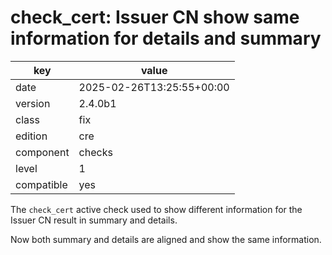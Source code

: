 [//]: # (werk v2)
# check_cert: Issuer CN show same information for details and summary

key        | value
---------- | ---
date       | 2025-02-26T13:25:55+00:00
version    | 2.4.0b1
class      | fix
edition    | cre
component  | checks
level      | 1
compatible | yes

The `check_cert` active check used to show different information
for the Issuer CN result in summary and details.

Now both summary and details are aligned and show the same information.
